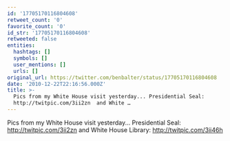 ```yaml
---
id: '17705170116804608'
retweet_count: '0'
favorite_count: '0'
id_str: '17705170116804608'
retweeted: false
entities:
  hashtags: []
  symbols: []
  user_mentions: []
  urls: []
original_url: https://twitter.com/benbalter/status/17705170116804608
date: '2010-12-22T22:16:56.000Z'
title: >-
  Pics from my White House visit yesterday... Presidential Seal:
  http://twitpic.com/3ii2zn  and White …
---
```


Pics from my White House visit yesterday... Presidential Seal: http://twitpic.com/3ii2zn  and White House Library: http://twitpic.com/3ii46h